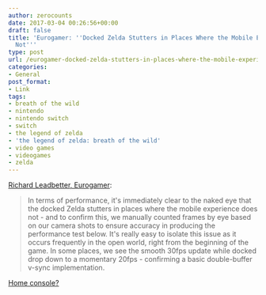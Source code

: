 ```yaml
---
author: zerocounts
date: 2017-03-04 00:26:56+00:00
draft: false
title: 'Eurogamer: ''Docked Zelda Stutters in Places Where the Mobile Experience Does
  Not'''
type: post
url: /eurogamer-docked-zelda-stutters-in-places-where-the-mobile-experience-does-not/
categories:
- General
post_format:
- Link
tags:
- breath of the wild
- nintendo
- nintendo switch
- switch
- the legend of zelda
- 'the legend of zelda: breath of the wild'
- video games
- videogames
- zelda
---
```


[Richard Leadbetter, Eurogamer](http://www.eurogamer.net/articles/digitalfoundry-2017-the-legend-of-zelda-breath-of-the-wild-face-off):


<blockquote>In terms of performance, it's immediately clear to the naked eye that the docked Zelda stutters in places where the mobile experience does not - and to confirm this, we manually counted frames by eye based on our camera shots to ensure accuracy in producing the performance test below. It's really easy to isolate this issue as it occurs frequently in the open world, right from the beginning of the game. In some places, we see the smooth 30fps update while docked drop down to a momentary 20fps - confirming a basic double-buffer v-sync implementation.</blockquote>


[Home console?](https://www.zerocounts.net/2017/01/15/the-switch-is-a-home-console-the-switch-is-a-home-console-the-switch-is-a-home-console/)
